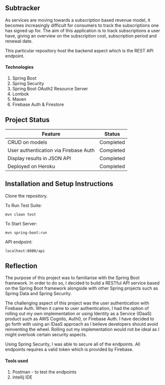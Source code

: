 ## Subtracker

As services are moving towards a subscription based revenue model, it becomes increasingly difficult for consumers to track the subscriptions one has signed up for. The aim of this application is to track subscriptions a user have, giving an overview on the subscription cost, subscription period and renewal date. 

This particular repository host the backend aspect which is the REST API endpoint.

#### Technologies
1. Spring Boot
2. Spring Security
3. Spring Boot OAuth2 Resource Server
4. Lombok
5. Maven
6. Firebase Auth & Firestore


## Project Status

|Feature|Status  |
|--|--|
|CRUD on models|Completed  |
|User authentication via Firebase Auth|Completed  |
|Display results in JSON API| Completed
| Deployed on Heroku| Completed


## Installation and Setup Instructions

Clone the repository. 

To Run Test Suite:  

`mvn clean test`  

To Start Server:

`mvn spring-boot:run`  

API endpoint:

`localhost:8080/api`  

## Reflection

The purpose of this project was to familiarise with the Spring Boot framework. In order to do so, I decided to build a RESTful API service based on the Spring Boot framework alongside with other Spring projects such as Spring Data and Spring Security. 

The challenging aspect of this project was the user authentication with Firebase Auth. When it came to user authentication, I had the option of rolling out my own implementation or using Identity as a Service (IDaaS) product such as AWS Cognito, Auth0, or Firebase Auth. I have decided to go forth with using an IDaaS approach as I believe developers should avoid reinventing the wheel. Rolling out my implementation would not be ideal as I might overlook certain security aspects.

Using Spring Security, I was able to secure all of the endpoints. All endpoints requires a valid token which is provided by Firebase.

#### Tools used
1. Postman  - to test the endpoints
2. Intellij IDE
